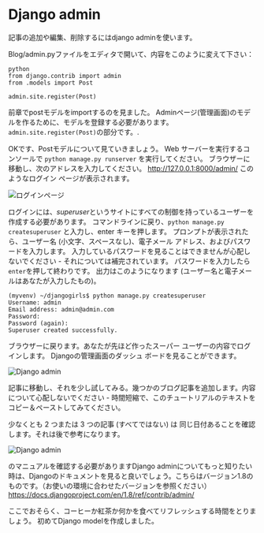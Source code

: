 # Django admin

記事の追加や編集、削除するにはdjango adminを使います。

Blog/admin.pyファイルをエディタで開いて、内容をこのように変えて下さい：

    python
    from django.contrib import admin
    from .models import Post
    
    admin.site.register(Post)
    

前章でpostモデルをimportするのを見ました。 Adminページ(管理画面)のモデルを作るために、モデルを登録する必要があります。`admin.site.register(Post)`の部分です。.

OKです、Postモデルについて見ていきましょう。 Web サーバーを実行するコンソールで `python manage.py runserver` を実行してください。 ブラウザーに移動し、次のアドレスを入力してください。 http://127.0.0.1:8000/admin/ このようなログイン ページが表示されます。

![ログインページ][1]

 [1]: images/login_page2.png

ログインには、*superuser*というサイトにすべての制御を持っているユーザーを作成する必要があります。 コマンドラインに戻り、`python manage.py createsuperuser` と入力し、enter キーを押します。 プロンプトが表示されたら、ユーザー名 (小文字、スペースなし)、電子メール アドレス、およびパスワードを入力します。 入力しているパスワードを見ることはできませんが心配しないでください - それについては補完されています。 パスワードを入力したら`enter`を押して終わりです。 出力はこのようになります (ユーザー名と電子メールはあなたが入力したもの)。

    (myvenv) ~/djangogirls$ python manage.py createsuperuser
    Username: admin
    Email address: admin@admin.com
    Password:
    Password (again):
    Superuser created successfully.
    

ブラウザーに戻ります。あなたが先ほど作ったスーパー ユーザーの内容でログインします。 Djangoの管理画面のダッシュ ボードを見ることができます。

![Django admin][2]

 [2]: images/django_admin3.png

記事に移動し、それを少し試してみる。幾つかのブログ記事を追加します。内容について心配しないでください - 時間短縮で、このチュートリアルのテキストをコピー＆ペーストしてみてください。

少なくとも 2 つまたは 3 つの記事 (すべてではない) は 同じ日付あることを確認します。それは後で参考になります。

![Django admin][3]

 [3]: images/edit_post3.png

のマニュアルを確認する必要がありますDjango adminについてもっと知りたい時は、Djangoのドキュメントを見ると良いでしょう。こちらはバージョン1.8のものです。（お使いの環境に合わせたバージョンを参照ください） https://docs.djangoproject.com/en/1.8/ref/contrib/admin/

ここでおそらく、コーヒーか紅茶か何かを食べてリフレッシュする時間をとりましょう。 初めてDjango modelを作成しました。